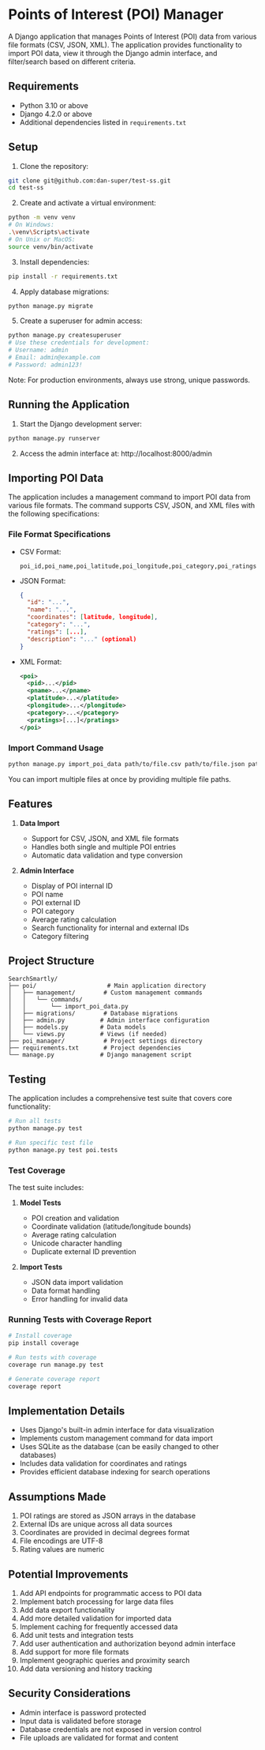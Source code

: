 # Points of Interest (POI) Manager

A Django application that manages Points of Interest (POI) data from various file formats (CSV, JSON, XML). The application provides functionality to import POI data, view it through the Django admin interface, and filter/search based on different criteria.

## Requirements

- Python 3.10 or above
- Django 4.2.0 or above
- Additional dependencies listed in `requirements.txt`

## Setup

1. Clone the repository:

```bash
git clone git@github.com:dan-super/test-ss.git
cd test-ss
```

2. Create and activate a virtual environment:

```bash
python -m venv venv
# On Windows:
.\venv\Scripts\activate
# On Unix or MacOS:
source venv/bin/activate
```

3. Install dependencies:

```bash
pip install -r requirements.txt
```

4. Apply database migrations:

```bash
python manage.py migrate
```

5. Create a superuser for admin access:

```bash
python manage.py createsuperuser
# Use these credentials for development:
# Username: admin
# Email: admin@example.com
# Password: admin123!
```

Note: For production environments, always use strong, unique passwords.

## Running the Application

1. Start the Django development server:

```bash
python manage.py runserver
```

2. Access the admin interface at: http://localhost:8000/admin

## Importing POI Data

The application includes a management command to import POI data from various file formats. The command supports CSV, JSON, and XML files with the following specifications:

### File Format Specifications

- CSV Format:

  ```
  poi_id,poi_name,poi_latitude,poi_longitude,poi_category,poi_ratings
  ```
- JSON Format:

  ```json
  {
    "id": "...",
    "name": "...",
    "coordinates": [latitude, longitude],
    "category": "...",
    "ratings": [...],
    "description": "..." (optional)
  }
  ```
- XML Format:

  ```xml
  <poi>
    <pid>...</pid>
    <pname>...</pname>
    <platitude>...</platitude>
    <plongitude>...</plongitude>
    <pcategory>...</pcategory>
    <pratings>[...]</pratings>
  </poi>
  ```

### Import Command Usage

```bash
python manage.py import_poi_data path/to/file.csv path/to/file.json path/to/file.xml
```

You can import multiple files at once by providing multiple file paths.

## Features

1. **Data Import**

   - Support for CSV, JSON, and XML file formats
   - Handles both single and multiple POI entries
   - Automatic data validation and type conversion
2. **Admin Interface**

   - Display of POI internal ID
   - POI name
   - POI external ID
   - POI category
   - Average rating calculation
   - Search functionality for internal and external IDs
   - Category filtering

## Project Structure

```
SearchSmartly/
├── poi/                    # Main application directory
│   ├── management/        # Custom management commands
│   │   └── commands/   
│   │       └── import_poi_data.py
│   ├── migrations/        # Database migrations
│   ├── admin.py          # Admin interface configuration
│   ├── models.py         # Data models
│   └── views.py          # Views (if needed)
├── poi_manager/           # Project settings directory
├── requirements.txt       # Project dependencies
└── manage.py             # Django management script
```

## Testing

The application includes a comprehensive test suite that covers core functionality:

```bash
# Run all tests
python manage.py test

# Run specific test file
python manage.py test poi.tests
```

### Test Coverage

The test suite includes:

1. **Model Tests**
   - POI creation and validation
   - Coordinate validation (latitude/longitude bounds)
   - Average rating calculation
   - Unicode character handling
   - Duplicate external ID prevention

2. **Import Tests**
   - JSON data import validation
   - Data format handling
   - Error handling for invalid data

### Running Tests with Coverage Report

```bash
# Install coverage
pip install coverage

# Run tests with coverage
coverage run manage.py test

# Generate coverage report
coverage report
```

## Implementation Details

- Uses Django's built-in admin interface for data visualization
- Implements custom management command for data import
- Uses SQLite as the database (can be easily changed to other databases)
- Includes data validation for coordinates and ratings
- Provides efficient database indexing for search operations

## Assumptions Made

1. POI ratings are stored as JSON arrays in the database
2. External IDs are unique across all data sources
3. Coordinates are provided in decimal degrees format
4. File encodings are UTF-8
5. Rating values are numeric

## Potential Improvements

1. Add API endpoints for programmatic access to POI data
2. Implement batch processing for large data files
3. Add data export functionality
4. Add more detailed validation for imported data
5. Implement caching for frequently accessed data
6. Add unit tests and integration tests
7. Add user authentication and authorization beyond admin interface
8. Add support for more file formats
9. Implement geographic queries and proximity search
10. Add data versioning and history tracking

## Security Considerations

- Admin interface is password protected
- Input data is validated before storage
- Database credentials are not exposed in version control
- File uploads are validated for format and content
